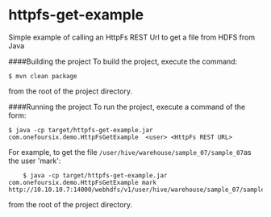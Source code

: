 httpfs-get-example
==================

Simple example of calling an HttpFs REST Url to get a file from HDFS from Java 


####Building the project
To build the project, execute the command:

	$ mvn clean package

from the root of the project directory. 

####Running the project
To run the project, execute a command of the form:

	$ java -cp target/httpfs-get-example.jar com.onefoursix.demo.HttpFsGetExample  <user> <HttpFs REST URL>
		
For example, to get the file `/user/hive/warehouse/sample_07/sample_07`as the user 'mark': 

        $ java -cp target/httpfs-get-example.jar com.onefoursix.demo.HttpFsGetExample mark http://10.10.10.7:14000/webhdfs/v1/user/hive/warehouse/sample_07/sample_07
			
from the root of the project directory. 
